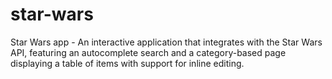 # star-wars
Star Wars app -  An interactive application that integrates with the Star Wars API, featuring an autocomplete search and a category-based page displaying a table of items with support for inline editing.
